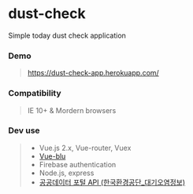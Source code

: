 # dust-check
Simple today dust check application

### Demo
><https://dust-check-app.herokuapp.com/>

### Compatibility
> IE 10+ & Mordern browsers

### Dev use
> * Vue.js 2.x, Vue-router, Vuex
> * [Vue-blu](https://chenz24.github.io/vue-blu/#/en)
> * Firebase authentication
> * Node.js, express
> * [공공데이터 포털 API (한국환경공단_대기오염정보)](https://www.data.go.kr/dataset/15000581/openapi.do)